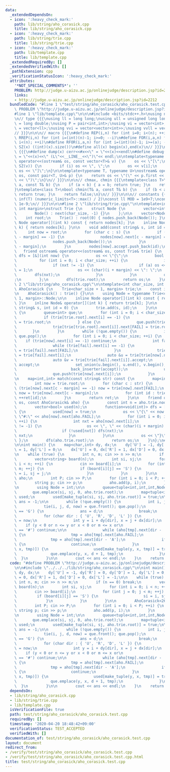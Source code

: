 ```yaml
---
data:
  _extendedDependsOn:
  - icon: ':heavy_check_mark:'
    path: lib/string/aho_corasick.cpp
    title: lib/string/aho_corasick.cpp
  - icon: ':heavy_check_mark:'
    path: lib/string/trie.cpp
    title: lib/string/trie.cpp
  - icon: ':heavy_check_mark:'
    path: lib/template.cpp
    title: lib/template.cpp
  _extendedRequiredBy: []
  _extendedVerifiedWith: []
  _pathExtension: cpp
  _verificationStatusIcon: ':heavy_check_mark:'
  attributes:
    '*NOT_SPECIAL_COMMENTS*': ''
    PROBLEM: http://judge.u-aizu.ac.jp/onlinejudge/description.jsp?id=2212
    links:
    - http://judge.u-aizu.ac.jp/onlinejudge/description.jsp?id=2212
  bundledCode: "#line 1 \"test/string/aho_corasick/aho_corasick.test.cpp\"\n#define\
    \ PROBLEM \"http://judge.u-aizu.ac.jp/onlinejudge/description.jsp?id=2212\"\n\n\
    #line 1 \"lib/template.cpp\"\n\n\n#include <bits/stdc++.h>\nusing namespace std;\n\
    \n// type {{{\nusing ll = long long;\nusing ull = unsigned long long;\nusing ld\
    \ = long double;\nusing P = pair<int,int>;\nusing vi = vector<int>;\nusing vll\
    \ = vector<ll>;\nusing vvi = vector<vector<int>>;\nusing vvll = vector<vector<ll>>;\n\
    // }}}\n\n\n// macro {{{\n#define REP(i,n) for (int i=0; i<(n); ++i)\n#define\
    \ RREP(i,n) for (int i=(int)(n)-1; i>=0; --i)\n#define FOR(i,a,n) for (int i=(a);\
    \ i<(n); ++i)\n#define RFOR(i,a,n) for (int i=(int)(n)-1; i>=(a); --i)\n\n#define\
    \ SZ(x) ((int)(x).size())\n#define all(x) begin(x),end(x)\n// }}}\n\n\n// debug\
    \ {{{\n#define dump(x) cerr<<#x<<\" = \"<<(x)<<endl\n#define debug(x) cerr<<#x<<\"\
    \ = \"<<(x)<<\" (L\"<<__LINE__<<\")\"<< endl;\n\ntemplate<typename T>\nostream&\
    \ operator<<(ostream& os, const vector<T>& v) {\n    os << \"[\";\n    REP (i,\
    \ SZ(v)) {\n        if (i) os << \", \";\n        os << v[i];\n    }\n    return\
    \ os << \"]\";\n}\n\ntemplate<typename T, typename U>\nostream& operator<<(ostream&\
    \ os, const pair<T, U>& p) {\n    return os << \"(\" << p.first << \" \" << p.second\
    \ << \")\";\n}\n// }}}\n\n\n// chmax, chmin {{{\ntemplate<class T>\nbool chmax(T&\
    \ a, const T& b) {\n    if (a < b) { a = b; return true; }\n    return false;\n\
    }\ntemplate<class T>\nbool chmin(T& a, const T& b) {\n    if (b < a) { a = b;\
    \ return true; }\n    return false;\n}\n// }}}\n\n\n// constants {{{\n#define\
    \ inf(T) (numeric_limits<T>::max() / 2)\nconst ll MOD = 1e9+7;\nconst ld EPS =\
    \ 1e-9;\n// }}}\n\n\n#line 2 \"lib/string/trie.cpp\"\n\ntemplate<int char_size,\
    \ int margin>\nstruct Trie {\n    struct Node {\n        vector<int> next, accept;\n\
    \        Node() : next(char_size, -1) {}\n    };\n\n    vector<Node> nodes;\n\
    \    int root;\n    Trie() : root(0) { nodes.push_back(Node()); }\n\n    inline\
    \ Node operator[](int k) const { return nodes[k]; }\n    inline Node& operator[](int\
    \ k) { return nodes[k]; }\n\n    void add(const string& s, int id = 0) {\n   \
    \     int now = root;\n        for (char c : s) {\n            if (nodes[now].next[c\
    \ - margin] == -1) {\n                nodes[now].next[c - margin] = nodes.size();\n\
    \                nodes.push_back(Node());\n            }\n            now = nodes[now].next[c\
    \ - margin];\n        }\n        nodes[now].accept.push_back(id);\n    }\n\n \
    \   friend ostream& operator<<(ostream& os, const Trie& trie) {\n        function<void(int)>\
    \ dfs = [&](int now) {\n            os << \"{\";\n            bool a = 0;\n  \
    \          for (int i = 0; i < char_size; ++i) {\n                int nxt = trie[now].next[i];\n\
    \                if (nxt != -1) {\n                    if (a) os << \", \"; a\
    \ = 1;\n                    os << (char)(i + margin) << \": \";\n            \
    \        dfs(nxt);\n                }\n            }\n            os << \"}\"\
    ;\n        };\n        dfs(trie.root);\n        return os;\n    }\n\n};\n#line\
    \ 2 \"lib/string/aho_corasick.cpp\"\n\ntemplate<int char_size, int margin>\nstruct\
    \ AhoCorasick {\n    Trie<char_size + 1, margin> trie;\n    const int FAIL = char_size;\n\
    \n    AhoCorasick() : trie() {}\n\n    using Node = typename Trie<char_size +\
    \ 1, margin>::Node;\n\n    inline Node operator[](int k) const { return trie[k];\
    \ }\n    inline Node& operator[](int k) { return trie[k]; }\n\n    void add(const\
    \ string& s, int id = 0) {\n        trie.add(s, id);\n    }\n\n    void build()\
    \ {\n        queue<int> que;\n        for (int i = 0; i < char_size; ++i) {\n\
    \            if (trie[trie.root].next[i] == -1) {\n                trie[trie.root].next[i]\
    \ = trie.root;\n            } else {\n                que.push(trie[trie.root].next[i]);\n\
    \                trie[trie[trie.root].next[i]].next[FAIL] = trie.root;\n     \
    \       }\n        }\n        while (!que.empty()) {\n            int now = que.front();\
    \ que.pop();\n            for (int i = 0; i < char_size; ++i) {\n            \
    \    if (trie[now].next[i] == -1) continue;\n                int fail = trie[now].next[FAIL];\n\
    \                while (trie[fail].next[i] == -1) {\n                    fail\
    \ = trie[fail].next[FAIL];\n                }\n                trie[trie[now].next[i]].next[FAIL]\
    \ = trie[fail].next[i];\n                auto &u = trie[trie[now].next[i]].accept;\n\
    \                auto &v = trie[trie[fail].next[i]].accept;\n                vector<int>\
    \ accept;\n                set_union(u.begin(), u.end(), v.begin(), v.end(),\n\
    \                        back_inserter(accept));\n                u = accept;\n\
    \                que.push(trie[now].next[i]);\n            }\n        }\n    }\n\
    \n    map<int,int> match(const string& str) const {\n        map<int,int> ret;\n\
    \        int now = trie.root;\n        for (char c : str) {\n            while\
    \ (trie[now].next[c - margin] == -1) now = trie[now].next[FAIL];\n           \
    \ now = trie[now].next[c - margin];\n            for (int id : trie[now].accept)\
    \ ++ret[id];\n        }\n        return ret;\n    }\n\n    friend ostream& operator<<(ostream&\
    \ os, const AhoCorasick& aho) {\n        const int n = aho.trie.nodes.size();\n\
    \        vector<bool> used(n);\n        function<void(int)> dfs = [&](int now)\
    \ {\n            used[now] = true;\n            os << \"{\" << now << \" \" <<\
    \ \"#:\" << aho[now].next[aho.FAIL];\n            for (int i = 0; i < char_size;\
    \ ++i) {\n                int nxt = aho[now].next[i];\n                if (nxt\
    \ != -1) {\n                    os << \", \" << (char)(i + margin) << \":\";\n\
    \                    if (!used[nxt]) dfs(nxt);\n                    else os <<\
    \ nxt;\n                }\n            }\n\n            os << \"}\";\n       \
    \ };\n        dfs(aho.trie.root);\n        return os;\n    }\n};\n#line 4 \"test/string/aho_corasick/aho_corasick.test.cpp\"\
    \n\nint main() {\n    map<char,int> dy, dx;\n    dy['U'] = -1, dy['R'] = 0, dy['D']\
    \ = 1, dy['L'] = 0;\n    dx['U'] = 0, dx['R'] = 1, dx['D'] = 0, dx['L'] = -1;\n\
    \n    while (true) {\n        int n, m; cin >> n >> m;\n        if (n == 0) break;\n\
    \        vector<string> board(n);\n        int si, sj;\n        for (int i = 0;\
    \ i < n; ++i) {\n            cin >> board[i];\n            for (int j = 0; j <\
    \ m; ++j) {\n                if (board[i][j] == 'S') {\n                    si\
    \ = i, sj = j;\n                }\n            }\n        }\n\n        AhoCorasick<26,'A'>\
    \ aho;\n        int P; cin >> P;\n        for (int i = 0; i < P; ++i) {\n    \
    \        string p; cin >> p;\n            aho.add(p, i);\n        }\n        aho.build();\n\
    \n        using Node = int;\n\n        queue<tuple<int,int,int,Node>> que;\n \
    \       que.emplace(si, sj, 0, aho.trie.root);\n        map<tuple<int,int,Node>,bool>\
    \ used;\n        used[make_tuple(si, sj, aho.trie.root)] = true;\n\n        int\
    \ ans = -1;\n\n        while (!que.empty()) {\n            int i, j, d; Node now;\n\
    \            tie(i, j, d, now) = que.front(); que.pop();\n            if (board[i][j]\
    \ == 'G') {\n                ans = d;\n                break;\n            }\n\
    \            for (char dir : { 'U', 'R', 'D', 'L' }) {\n                Node tmp\
    \ = now;\n                int y = i + dy[dir], x = j + dx[dir];\n            \
    \    if (y < 0 or n <= y or x < 0 or m <= x or\n                        board[y][x]\
    \ == '#') continue;\n\n                while (aho[tmp].next[dir - 'A'] == -1)\
    \ {\n                    tmp = aho[tmp].next[aho.FAIL];\n                }\n \
    \               tmp = aho[tmp].next[dir - 'A'];\n                if (aho[tmp].accept.size())\
    \ {\n                    continue;\n                }\n                if (!used[make_tuple(y,\
    \ x, tmp)]) {\n                    used[make_tuple(y, x, tmp)] = true;\n     \
    \               que.emplace(y, x, d + 1, tmp);\n                }\n          \
    \  }\n        }\n\n        cout << ans << endl;\n    }\n    return 0;\n}\n"
  code: "#define PROBLEM \"http://judge.u-aizu.ac.jp/onlinejudge/description.jsp?id=2212\"\
    \n\n#include \"../../../lib/string/aho_corasick.cpp\"\n\nint main() {\n    map<char,int>\
    \ dy, dx;\n    dy['U'] = -1, dy['R'] = 0, dy['D'] = 1, dy['L'] = 0;\n    dx['U']\
    \ = 0, dx['R'] = 1, dx['D'] = 0, dx['L'] = -1;\n\n    while (true) {\n       \
    \ int n, m; cin >> n >> m;\n        if (n == 0) break;\n        vector<string>\
    \ board(n);\n        int si, sj;\n        for (int i = 0; i < n; ++i) {\n    \
    \        cin >> board[i];\n            for (int j = 0; j < m; ++j) {\n       \
    \         if (board[i][j] == 'S') {\n                    si = i, sj = j;\n   \
    \             }\n            }\n        }\n\n        AhoCorasick<26,'A'> aho;\n\
    \        int P; cin >> P;\n        for (int i = 0; i < P; ++i) {\n           \
    \ string p; cin >> p;\n            aho.add(p, i);\n        }\n        aho.build();\n\
    \n        using Node = int;\n\n        queue<tuple<int,int,int,Node>> que;\n \
    \       que.emplace(si, sj, 0, aho.trie.root);\n        map<tuple<int,int,Node>,bool>\
    \ used;\n        used[make_tuple(si, sj, aho.trie.root)] = true;\n\n        int\
    \ ans = -1;\n\n        while (!que.empty()) {\n            int i, j, d; Node now;\n\
    \            tie(i, j, d, now) = que.front(); que.pop();\n            if (board[i][j]\
    \ == 'G') {\n                ans = d;\n                break;\n            }\n\
    \            for (char dir : { 'U', 'R', 'D', 'L' }) {\n                Node tmp\
    \ = now;\n                int y = i + dy[dir], x = j + dx[dir];\n            \
    \    if (y < 0 or n <= y or x < 0 or m <= x or\n                        board[y][x]\
    \ == '#') continue;\n\n                while (aho[tmp].next[dir - 'A'] == -1)\
    \ {\n                    tmp = aho[tmp].next[aho.FAIL];\n                }\n \
    \               tmp = aho[tmp].next[dir - 'A'];\n                if (aho[tmp].accept.size())\
    \ {\n                    continue;\n                }\n                if (!used[make_tuple(y,\
    \ x, tmp)]) {\n                    used[make_tuple(y, x, tmp)] = true;\n     \
    \               que.emplace(y, x, d + 1, tmp);\n                }\n          \
    \  }\n        }\n\n        cout << ans << endl;\n    }\n    return 0;\n}\n"
  dependsOn:
  - lib/string/aho_corasick.cpp
  - lib/string/trie.cpp
  - lib/template.cpp
  isVerificationFile: true
  path: test/string/aho_corasick/aho_corasick.test.cpp
  requiredBy: []
  timestamp: '2020-04-20 18:48:42+09:00'
  verificationStatus: TEST_ACCEPTED
  verifiedWith: []
documentation_of: test/string/aho_corasick/aho_corasick.test.cpp
layout: document
redirect_from:
- /verify/test/string/aho_corasick/aho_corasick.test.cpp
- /verify/test/string/aho_corasick/aho_corasick.test.cpp.html
title: test/string/aho_corasick/aho_corasick.test.cpp
---
```

